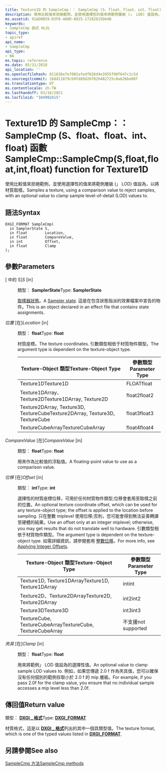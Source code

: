 ```yaml
---
title: Texture1D 的 SampleCmp：： SampleCmp (S、float、float、int、float) 函數
description: 使用比較值來拒絕範例，並使用選擇性的值來將範例層級 (」 LOD) 值設為，以將材質取樣。 |Texture1D 的 SampleCmp：： SampleCmp (S、float、float、int、float) 函數
ms.assetid: 91AD0B59-D3F0-4A0D-8825-17282815D64B
keywords:
- SampleCmp 函式 HLSL
topic_type:
- apiref
api_name:
- SampleCmp
api_type:
- NA
ms.topic: reference
ms.date: 05/31/2018
api_location: ''
ms.openlocfilehash: 811636e7e7002afedf026d4e3955f08f647c2c5d
ms.sourcegitcommit: 168d11879cb9fd89d26f826482725c0a626be00f
ms.translationtype: HT
ms.contentlocale: zh-TW
ms.lasthandoff: 03/16/2021
ms.locfileid: "104992415"
---
```

# <a name="samplecmpsamplecmpsfloatfloatintfloat-function-for-texture1d"></a><span data-ttu-id="ae443-105">Texture1D 的 SampleCmp：： SampleCmp (S、float、float、int、float) 函數</span><span class="sxs-lookup"><span data-stu-id="ae443-105">SampleCmp::SampleCmp(S,float,float,int,float) function for Texture1D</span></span>

<span data-ttu-id="ae443-106">使用比較值來拒絕範例，並使用選擇性的值來將範例層級 (」 LOD) 值設為，以將材質取樣。</span><span class="sxs-lookup"><span data-stu-id="ae443-106">Samples a texture, using a comparison value to reject samples, with an optional value to clamp sample level-of-detail (LOD) values to.</span></span>

## <a name="syntax"></a><span data-ttu-id="ae443-107">語法</span><span class="sxs-lookup"><span data-stu-id="ae443-107">Syntax</span></span>


``` syntax
DXGI_FORMAT SampleCmp(
  in SamplerState S,
  in float        Location,
  in float        CompareValue,
  in int          Offset,
  in float        Clamp
);
```



## <a name="parameters"></a><span data-ttu-id="ae443-108">參數</span><span class="sxs-lookup"><span data-stu-id="ae443-108">Parameters</span></span>

<dl> <dt>

<span data-ttu-id="ae443-109"> \[ 中的 S\]</span><span class="sxs-lookup"><span data-stu-id="ae443-109">*S* \[in\]</span></span>
</dt> <dd>

<span data-ttu-id="ae443-110">類型： **SamplerState**</span><span class="sxs-lookup"><span data-stu-id="ae443-110">Type: **SamplerState**</span></span>

<span data-ttu-id="ae443-111">[取樣器狀態](dx-graphics-hlsl-sampler.md)。</span><span class="sxs-lookup"><span data-stu-id="ae443-111">A [Sampler state](dx-graphics-hlsl-sampler.md).</span></span> <span data-ttu-id="ae443-112">這是在包含狀態指派的效果檔案中宣告的物件。</span><span class="sxs-lookup"><span data-stu-id="ae443-112">This is an object declared in an effect file that contains state assignments.</span></span>

</dd> <dt>

<span data-ttu-id="ae443-113">*位置* \[在\]</span><span class="sxs-lookup"><span data-stu-id="ae443-113">*Location* \[in\]</span></span>
</dt> <dd>

<span data-ttu-id="ae443-114">類型： **float**</span><span class="sxs-lookup"><span data-stu-id="ae443-114">Type: **float**</span></span>

<span data-ttu-id="ae443-115">材質座標。</span><span class="sxs-lookup"><span data-stu-id="ae443-115">The texture coordinates.</span></span> <span data-ttu-id="ae443-116">引數類型相依于材質物件類型。</span><span class="sxs-lookup"><span data-stu-id="ae443-116">The argument type is dependent on the texture-object type.</span></span>



| <span data-ttu-id="ae443-117">Texture-Object 類型</span><span class="sxs-lookup"><span data-stu-id="ae443-117">Texture-Object Type</span></span>                    | <span data-ttu-id="ae443-118">參數類型</span><span class="sxs-lookup"><span data-stu-id="ae443-118">Parameter Type</span></span> |
|----------------------------------------|----------------|
| <span data-ttu-id="ae443-119">Texture1D</span><span class="sxs-lookup"><span data-stu-id="ae443-119">Texture1D</span></span>                              | <span data-ttu-id="ae443-120">FLOAT</span><span class="sxs-lookup"><span data-stu-id="ae443-120">float</span></span>          |
| <span data-ttu-id="ae443-121">Texture1DArray、Texture2D</span><span class="sxs-lookup"><span data-stu-id="ae443-121">Texture1DArray, Texture2D</span></span>              | <span data-ttu-id="ae443-122">float2</span><span class="sxs-lookup"><span data-stu-id="ae443-122">float2</span></span>         |
| <span data-ttu-id="ae443-123">Texture2DArray, Texture3D, TextureCube</span><span class="sxs-lookup"><span data-stu-id="ae443-123">Texture2DArray, Texture3D, TextureCube</span></span> | <span data-ttu-id="ae443-124">float3</span><span class="sxs-lookup"><span data-stu-id="ae443-124">float3</span></span>         |
| <span data-ttu-id="ae443-125">TextureCubeArray</span><span class="sxs-lookup"><span data-stu-id="ae443-125">TextureCubeArray</span></span>                       | <span data-ttu-id="ae443-126">float4</span><span class="sxs-lookup"><span data-stu-id="ae443-126">float4</span></span>         |



 

</dd> <dt>

<span data-ttu-id="ae443-127">*CompareValue* \[在\]</span><span class="sxs-lookup"><span data-stu-id="ae443-127">*CompareValue* \[in\]</span></span>
</dt> <dd>

<span data-ttu-id="ae443-128">類型： **float**</span><span class="sxs-lookup"><span data-stu-id="ae443-128">Type: **float**</span></span>

<span data-ttu-id="ae443-129">用來作為比較值的浮點值。</span><span class="sxs-lookup"><span data-stu-id="ae443-129">A floating-point value to use as a comparison value.</span></span>

</dd> <dt>

<span data-ttu-id="ae443-130">*位移* \[在\]</span><span class="sxs-lookup"><span data-stu-id="ae443-130">*Offset* \[in\]</span></span>
</dt> <dd>

<span data-ttu-id="ae443-131">類型： **int**</span><span class="sxs-lookup"><span data-stu-id="ae443-131">Type: **int**</span></span>

<span data-ttu-id="ae443-132">選擇性的材質座標位移，可用於任何材質物件類型;位移會套用至取樣之前的位置。</span><span class="sxs-lookup"><span data-stu-id="ae443-132">An optional texture coordinate offset, which can be used for any texture-object type; the offset is applied to the location before sampling.</span></span> <span data-ttu-id="ae443-133">只在整數 miplevel 使用位移;否則，您可能會得到無法妥善轉譯至硬體的結果。</span><span class="sxs-lookup"><span data-stu-id="ae443-133">Use an offset only at an integer miplevel; otherwise, you may get results that do not translate well to hardware.</span></span> <span data-ttu-id="ae443-134">引數類型相依于材質物件類型。</span><span class="sxs-lookup"><span data-stu-id="ae443-134">The argument type is dependent on the texture-object type.</span></span> <span data-ttu-id="ae443-135">如需詳細資訊，請參閱套用 [整數位移](dx-graphics-hlsl-to-sample.md)。</span><span class="sxs-lookup"><span data-stu-id="ae443-135">For more info, see [Applying Integer Offsets](dx-graphics-hlsl-to-sample.md).</span></span>



| <span data-ttu-id="ae443-136">Texture-Object 類型</span><span class="sxs-lookup"><span data-stu-id="ae443-136">Texture-Object Type</span></span>           | <span data-ttu-id="ae443-137">參數類型</span><span class="sxs-lookup"><span data-stu-id="ae443-137">Parameter Type</span></span> |
|-------------------------------|----------------|
| <span data-ttu-id="ae443-138">Texture1D, Texture1DArray</span><span class="sxs-lookup"><span data-stu-id="ae443-138">Texture1D, Texture1DArray</span></span>     | <span data-ttu-id="ae443-139">int</span><span class="sxs-lookup"><span data-stu-id="ae443-139">int</span></span>            |
| <span data-ttu-id="ae443-140">Texture2D、Texture2DArray</span><span class="sxs-lookup"><span data-stu-id="ae443-140">Texture2D, Texture2DArray</span></span>     | <span data-ttu-id="ae443-141">int2</span><span class="sxs-lookup"><span data-stu-id="ae443-141">int2</span></span>           |
| <span data-ttu-id="ae443-142">Texture3D</span><span class="sxs-lookup"><span data-stu-id="ae443-142">Texture3D</span></span>                     | <span data-ttu-id="ae443-143">int3</span><span class="sxs-lookup"><span data-stu-id="ae443-143">int3</span></span>           |
| <span data-ttu-id="ae443-144">TextureCube, TextureCubeArray</span><span class="sxs-lookup"><span data-stu-id="ae443-144">TextureCube, TextureCubeArray</span></span> | <span data-ttu-id="ae443-145">不支援</span><span class="sxs-lookup"><span data-stu-id="ae443-145">not supported</span></span>  |



 

</dd> <dt>

<span data-ttu-id="ae443-146">*夾具* \[在\]</span><span class="sxs-lookup"><span data-stu-id="ae443-146">*Clamp* \[in\]</span></span>
</dt> <dd>

<span data-ttu-id="ae443-147">類型： **float**</span><span class="sxs-lookup"><span data-stu-id="ae443-147">Type: **float**</span></span>

<span data-ttu-id="ae443-148">用來將範例」 LOD 值設為的選擇性值。</span><span class="sxs-lookup"><span data-stu-id="ae443-148">An optional value to clamp sample LOD values to.</span></span> <span data-ttu-id="ae443-149">例如，如果您傳遞 2.0 f 作為夾具值，您可以確保沒有任何個別的範例存取小於 2.0 f 的 mip 層級。</span><span class="sxs-lookup"><span data-stu-id="ae443-149">For example, if you pass 2.0f for the clamp value, you ensure that no individual sample accesses a mip level less than 2.0f.</span></span>

</dd> </dl>

## <a name="return-value"></a><span data-ttu-id="ae443-150">傳回值</span><span class="sxs-lookup"><span data-stu-id="ae443-150">Return value</span></span>

<span data-ttu-id="ae443-151">類型： **[ **DXGI \_ 格式**](/windows/desktop/api/dxgiformat/ne-dxgiformat-dxgi_format)**</span><span class="sxs-lookup"><span data-stu-id="ae443-151">Type: **[**DXGI\_FORMAT**](/windows/desktop/api/dxgiformat/ne-dxgiformat-dxgi_format)**</span></span>

<span data-ttu-id="ae443-152">材質格式，這是以 [**DXGI \_ 格式**](/windows/desktop/api/dxgiformat/ne-dxgiformat-dxgi_format)列出的其中一個具類型值。</span><span class="sxs-lookup"><span data-stu-id="ae443-152">The texture format, which is one of the typed values listed in [**DXGI\_FORMAT**](/windows/desktop/api/dxgiformat/ne-dxgiformat-dxgi_format).</span></span>

## <a name="see-also"></a><span data-ttu-id="ae443-153">另請參閱</span><span class="sxs-lookup"><span data-stu-id="ae443-153">See also</span></span>

<dl> <dt>

[<span data-ttu-id="ae443-154">SampleCmp 方法</span><span class="sxs-lookup"><span data-stu-id="ae443-154">SampleCmp methods</span></span>](texture1d-samplecmp.md)
</dt> </dl>

 

 
